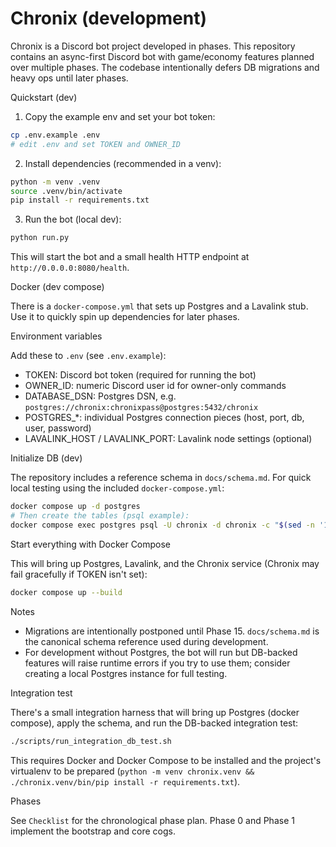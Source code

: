 # Chronix (development)

Chronix is a Discord bot project developed in phases. This repository contains
an async-first Discord bot with game/economy features planned over multiple
phases. The codebase intentionally defers DB migrations and heavy ops until
later phases.

Quickstart (dev)

1. Copy the example env and set your bot token:

```bash
cp .env.example .env
# edit .env and set TOKEN and OWNER_ID
```

2. Install dependencies (recommended in a venv):

```bash
python -m venv .venv
source .venv/bin/activate
pip install -r requirements.txt
```

3. Run the bot (local dev):

```bash
python run.py
```

This will start the bot and a small health HTTP endpoint at `http://0.0.0.0:8080/health`.

Docker (dev compose)

There is a `docker-compose.yml` that sets up Postgres and a Lavalink stub. Use it to
quickly spin up dependencies for later phases.

Environment variables

Add these to `.env` (see `.env.example`):

- TOKEN: Discord bot token (required for running the bot)
- OWNER_ID: numeric Discord user id for owner-only commands
- DATABASE_DSN: Postgres DSN, e.g. `postgres://chronix:chronixpass@postgres:5432/chronix`
- POSTGRES_*: individual Postgres connection pieces (host, port, db, user, password)
- LAVALINK_HOST / LAVALINK_PORT: Lavalink node settings (optional)

Initialize DB (dev)

The repository includes a reference schema in `docs/schema.md`. For quick local
testing using the included `docker-compose.yml`:

```bash
docker compose up -d postgres
# Then create the tables (psql example):
docker compose exec postgres psql -U chronix -d chronix -c "$(sed -n '1,200p' docs/schema.md)"
```

Start everything with Docker Compose

This will bring up Postgres, Lavalink, and the Chronix service (Chronix may
fail gracefully if TOKEN isn't set):

```bash
docker compose up --build
```

Notes

- Migrations are intentionally postponed until Phase 15. `docs/schema.md` is
	the canonical schema reference used during development.
- For development without Postgres, the bot will run but DB-backed features will
	raise runtime errors if you try to use them; consider creating a local
	Postgres instance for full testing.

Integration test

There's a small integration harness that will bring up Postgres (docker compose),
apply the schema, and run the DB-backed integration test:

```bash
./scripts/run_integration_db_test.sh
```

This requires Docker and Docker Compose to be installed and the project's
virtualenv to be prepared (`python -m venv chronix.venv && ./chronix.venv/bin/pip install -r requirements.txt`).


Phases

See `Checklist` for the chronological phase plan. Phase 0 and Phase 1 implement
the bootstrap and core cogs.
